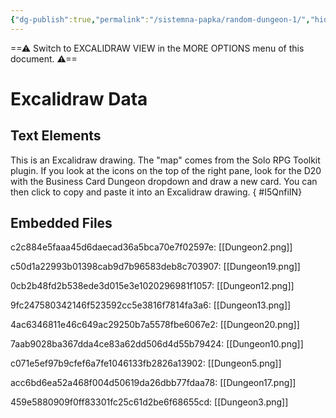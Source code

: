 ```yaml
---
{"dg-publish":true,"permalink":"/sistemna-papka/random-dungeon-1/","hide":true,"hideInGraph":true,"tags":["excalidraw"]}
---
```


==⚠  Switch to EXCALIDRAW VIEW in the MORE OPTIONS menu of this document. ⚠==


# Excalidraw Data

## Text Elements
This is an Excalidraw drawing. The "map" comes from the Solo RPG Toolkit plugin. 
If you look at the icons on the top of the right pane, look for the D20 with the
Business Card Dungeon dropdown and draw a new card. You can then click to copy 
and paste it into an Excalidraw drawing. 
{ #I5QnfiIN}


## Embedded Files
c2c884e5faaa45d6daecad36a5bca70e7f02597e: [[Dungeon2.png]]

c50d1a22993b01398cab9d7b96583deb8c703907: [[Dungeon19.png]]

0cb2b48fd2b538ede3d015e3e1020296981f1057: [[Dungeon12.png]]

9fc247580342146f523592cc5e3816f7814fa3a6: [[Dungeon13.png]]

4ac6346811e46c649ac29250b7a5578fbe6067e2: [[Dungeon20.png]]

7aab9028ba367dda4ce83a62dd506d4d55b79424: [[Dungeon10.png]]

c071e5ef97b9cfef6a7fe1046133fb2826a13902: [[Dungeon5.png]]

acc6bd6ea52a468f004d50619da26dbb77fdaa78: [[Dungeon17.png]]

459e5880909f0ff83301fc25c61d2be6f68655cd: [[Dungeon3.png]]

